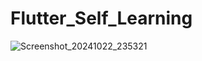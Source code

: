 # Flutter_Self_Learning

![Screenshot_20241022_235321](https://github.com/user-attachments/assets/3123b996-3c1f-47ad-a084-525184713fca)
